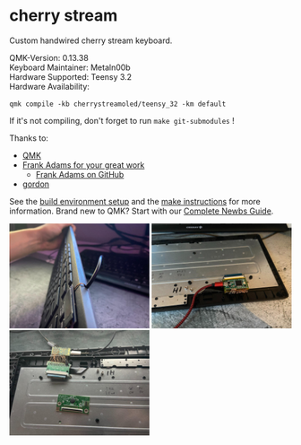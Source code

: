 # cherry stream

Custom handwired cherry stream keyboard.

QMK-Version: 0.13.38  
Keyboard Maintainer: Metaln00b  
Hardware Supported: Teensy 3.2  
Hardware Availability: 

    qmk compile -kb cherrystreamoled/teensy_32 -km default

If it's not compiling, don't forget to run `make git-submodules` !

Thanks to:
* [QMK](https://github.com/qmk/qmk_firmware)
* [Frank Adams for your great work](https://www.instructables.com/How-to-Make-a-USB-Laptop-Keyboard-Controller/)
    * [Frank Adams on GitHub](https://github.com/thedalles77)
* [gordon](https://hackaday.io/project/173766/instructions)


See the [build environment setup](https://docs.qmk.fm/#/getting_started_build_tools) and the [make instructions](https://docs.qmk.fm/#/getting_started_make_guide) for more information. Brand new to QMK? Start with our [Complete Newbs Guide](https://docs.qmk.fm/#/newbs).

<img src="https://github.com/Metaln00b/Teensy3.2-CherryStream-QMK/blob/master/engineering_files/pictures/cherry-oled.jpeg" width="250">
<img src="https://github.com/Metaln00b/Teensy3.2-CherryStream-QMK/blob/master/engineering_files/pictures/cherry-wiring.jpeg" width="250">
<img src="https://github.com/Metaln00b/Teensy3.2-CherryStream-QMK/blob/master/engineering_files/pictures/cherry-wiring-2.jpeg" width="250">
